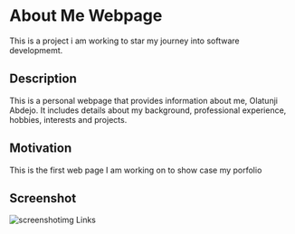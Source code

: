 # About Me Webpage
This is a project i am working to star my journey into software developmemt.

## Description
This is a personal webpage that provides information about me, Olatunji Abdejo. It includes details about my background, professional experience, hobbies, interests and projects.


## Motivation 
This is the first web page I am working on to show case my porfolio


## Screenshot
![screenshotimg](myfirstwebpage/screenshot.jpg)
Links
